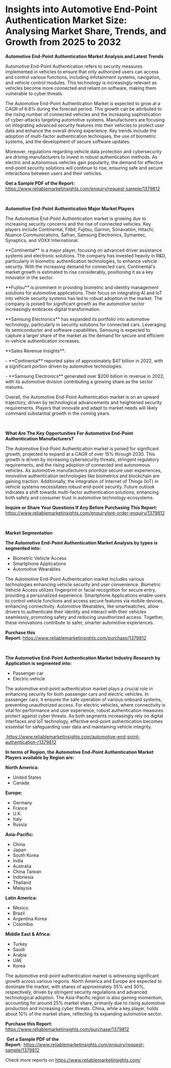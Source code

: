 <p><h1>Insights into Automotive End-Point Authentication Market Size: Analysing Market Share, Trends, and Growth from 2025 to 2032</h1></p><p><strong>Automotive End-Point Authentication Market Analysis and Latest Trends</strong></p>
<p><p>Automotive End-Point Authentication refers to security measures implemented in vehicles to ensure that only authorized users can access and control various functions, including infotainment systems, navigation, and vehicle control modules. This technology is increasingly relevant as vehicles become more connected and reliant on software, making them vulnerable to cyber threats.</p><p>The Automotive End-Point Authentication Market is expected to grow at a CAGR of 6.8% during the forecast period. This growth can be attributed to the rising number of connected vehicles and the increasing sophistication of cyber-attacks targeting automotive systems. Manufacturers are focusing on integrating advanced security features into their vehicles to protect user data and enhance the overall driving experience. Key trends include the adoption of multi-factor authentication techniques, the use of biometric systems, and the development of secure software updates.</p><p>Moreover, regulations regarding vehicle data protection and cybersecurity are driving manufacturers to invest in robust authentication methods. As electric and autonomous vehicles gain popularity, the demand for effective end-point security solutions will continue to rise, ensuring safe and secure interactions between users and their vehicles.</p></p>
<p><strong>Get a Sample PDF of the Report:&nbsp;</strong> <a href="https://www.reliablemarketinsights.com/enquiry/request-sample/1379812?utm_campaign=2959&utm_medium=2&utm_source=Github&utm_content=ia&utm_term=09032025&utm_id=automotive-end-point-authentication">https://www.reliablemarketinsights.com/enquiry/request-sample/1379812</a></p>
<p>&nbsp;</p>
<p><strong>Automotive End-Point Authentication Major Market Players</strong></p>
<p><p>The Automotive End-Point Authentication market is growing due to increasing security concerns and the rise of connected vehicles. Key players include Continental, Fitbit, Fujitsu, Garmin, Sonavation, Hitachi, Nuance Communications, Safran, Samsung Electronics, Symantec, Synaptics, and VOXX International.</p><p>**Continental** is a major player, focusing on advanced driver assistance systems and electronic solutions. The company has invested heavily in R&D, particularly in biometric authentication technologies, to enhance vehicle security. With the increasing demand for connected cars, Continental's market growth is estimated to rise considerably, positioning it as a key innovator in the sector.</p><p>**Fujitsu** is prominent in providing biometric and identity management solutions for automotive applications. Their focus on integrating AI and IoT into vehicle security systems has led to robust adoption in the market. The company is poised for significant growth as the automotive sector increasingly embraces digital transformation.</p><p>**Samsung Electronics** has expanded its portfolio into automotive technology, particularly in security solutions for connected cars. Leveraging its semiconductor and software capabilities, Samsung is expected to capture a larger share of the market as the demand for secure and efficient in-vehicle authentication increases.</p><p>**Sales Revenue Insights**: </p><p>- **Continental** reported sales of approximately $47 billion in 2022, with a significant portion driven by automotive technologies.</p><p>- **Samsung Electronics** generated over $200 billion in revenue in 2022, with its automotive division contributing a growing share as the sector matures.</p><p>Overall, the Automotive End-Point Authentication market is on an upward trajectory, driven by technological advancements and heightened security requirements. Players that innovate and adapt to market needs will likely command substantial growth in the coming years.</p></p>
<p>&nbsp;</p>
<p><strong>What Are The Key Opportunities For Automotive End-Point Authentication Manufacturers?</strong></p>
<p><p>The Automotive End-Point Authentication market is poised for significant growth, projected to expand at a CAGR of over 15% through 2030. This growth is driven by increasing cybersecurity threats, stringent regulatory requirements, and the rising adoption of connected and autonomous vehicles. As automotive manufacturers prioritize secure user experiences, innovative authentication technologies like biometrics and blockchain are gaining traction. Additionally, the integration of Internet of Things (IoT) in vehicle systems necessitates robust end-point security. Future outlook indicates a shift towards multi-factor authentication solutions, enhancing both safety and consumer trust in automotive technology ecosystems.</p></p>
<p><strong>Inquire or Share Your Questions If Any Before Purchasing This Report:</strong> <a href="https://www.reliablemarketinsights.com/enquiry/pre-order-enquiry/1379812?utm_campaign=2959&utm_medium=2&utm_source=Github&utm_content=ia&utm_term=09032025&utm_id=automotive-end-point-authentication">https://www.reliablemarketinsights.com/enquiry/pre-order-enquiry/1379812</a></p>
<p>&nbsp;</p>
<p><strong>Market Segmentation</strong></p>
<p><strong>The Automotive End-Point Authentication Market Analysis by types is segmented into:</strong></p>
<p><ul><li>Biometric Vehicle Access</li><li>Smartphone Applications</li><li>Automotive Wearables</li></ul></p>
<p><p>The Automotive End-Point Authentication market includes various technologies enhancing vehicle security and user convenience. Biometric Vehicle Access utilizes fingerprint or facial recognition for secure entry, providing a personalized experience. Smartphone Applications enable users to control vehicle functions and access secure features via mobile devices, enhancing connectivity. Automotive Wearables, like smartwatches, allow drivers to authenticate their identity and interact with their vehicles seamlessly, promoting safety and reducing unauthorized access. Together, these innovations contribute to safer, smarter automotive experiences.</p></p>
<p><strong>Purchase this Report:&nbsp;</strong><a href="https://www.reliablemarketinsights.com/purchase/1379812?utm_campaign=2959&utm_medium=2&utm_source=Github&utm_content=ia&utm_term=09032025&utm_id=automotive-end-point-authentication">https://www.reliablemarketinsights.com/purchase/1379812</a></p>
<p>&nbsp;</p>
<p><strong>The Automotive End-Point Authentication Market Industry Research by Application is segmented into:</strong></p>
<p><ul><li>Passenger car</li><li>Electric vehicle</li></ul></p>
<p><p>The automotive end-point authentication market plays a crucial role in enhancing security for both passenger cars and electric vehicles. In passenger cars, it ensures the safe operation of various onboard systems, preventing unauthorized access. For electric vehicles, where connectivity is vital for performance and user experience, robust authentication measures protect against cyber threats. As both segments increasingly rely on digital interfaces and IoT technology, effective end-point authentication becomes essential for safeguarding user data and maintaining vehicle integrity.</p></p>
<p><a href="https://www.reliablemarketinsights.com/automotive-end-point-authentication-r1379812?utm_campaign=2959&utm_medium=2&utm_source=Github&utm_content=ia&utm_term=09032025&utm_id=automotive-end-point-authentication">&nbsp;https://www.reliablemarketinsights.com/automotive-end-point-authentication-r1379812</a></p>
<p><strong>In terms of Region, the Automotive End-Point Authentication Market Players available by Region are:</strong></p>
<p>
    <p> <strong> North America: </strong>
        <ul>
            <li>United States</li>
            <li>Canada</li>
        </ul>
        </p> 
    <p> <strong> Europe: </strong>
        <ul>
            <li>Germany</li>
            <li>France</li>
            <li>U.K.</li>
            <li>Italy</li>
            <li>Russia</li>
        </ul>
        </p> 
    <p> <strong> Asia-Pacific: </strong>
        <ul>
            <li>China</li>
            <li>Japan</li>
            <li>South Korea</li>
            <li>India</li>
            <li>Australia</li>
            <li>China Taiwan</li>
            <li>Indonesia</li>
            <li>Thailand</li>
            <li>Malaysia</li>
        </ul>
        </p> 
    <p> <strong> Latin America: </strong>
        <ul>
            <li>Mexico</li>
            <li>Brazil</li>
            <li>Argentina Korea</li>
            <li>Colombia</li>
        </ul>
        </p> 
    <p> <strong> Middle East & Africa: </strong>
        <ul>
            <li>Turkey</li>
            <li>Saudi</li>
            <li>Arabia</li>
            <li>UAE</li>
            <li>Korea</li>
        </ul>
    </p>
    </p>
<p><p>The automotive end-point authentication market is witnessing significant growth across various regions. North America and Europe are expected to dominate the market, with shares of approximately 35% and 30%, respectively, driven by stringent security regulations and advanced technological adoption. The Asia-Pacific region is also gaining momentum, accounting for around 25% market share, primarily due to rising automotive production and increasing cyber threats. China, while a key player, holds about 10% of the market share, reflecting its expanding automotive sector.</p></p>
<p><strong>Purchase this Report: </strong><a href="https://www.reliablemarketinsights.com/purchase/1379812?utm_campaign=2959&utm_medium=2&utm_source=Github&utm_content=ia&utm_term=09032025&utm_id=automotive-end-point-authentication">https://www.reliablemarketinsights.com/purchase/1379812</a></p>
<p>&nbsp;<strong>Get a Sample PDF of the Report:&nbsp;&nbsp;</strong><a href="https://www.reliablemarketinsights.com/enquiry/request-sample/1379812?utm_campaign=2959&utm_medium=2&utm_source=Github&utm_content=ia&utm_term=09032025&utm_id=automotive-end-point-authentication">https://www.reliablemarketinsights.com/enquiry/request-sample/1379812</a></p>
<p><strong></strong></p>
<p>Check more reports on <a href="https://www.reliablemarketinsights.com/?utm_campaign=2959&utm_medium=2&utm_source=Github&utm_content=ia&utm_term=09032025&utm_id=automotive-end-point-authentication">https://www.reliablemarketinsights.com/</a></p>